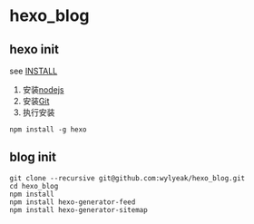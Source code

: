 hexo_blog
=========
## hexo init
see [INSTALL][1]

1. 安装[nodejs][2]
2. 安装[Git][3]
3. 执行安装
```shell
npm install -g hexo
```
## blog init
``` shell
git clone --recursive git@github.com:wylyeak/hexo_blog.git
cd hexo_blog
npm install
npm install hexo-generator-feed
npm install hexo-generator-sitemap
```


  [1]: http://hexo.io/docs/index.html "INSTALL"
  [2]: http://nodejs.org/ "nodejs"
  [3]: http://git-scm.com/ "Git"
